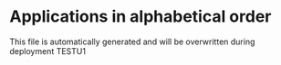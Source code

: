 # Applications in alphabetical order 
This file is automatically generated and will be overwritten during deployment
TESTU1
